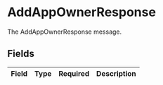 # AddAppOwnerResponse

The AddAppOwnerResponse message.


## Fields

| Field       | Type        | Required    | Description |
| ----------- | ----------- | ----------- | ----------- |